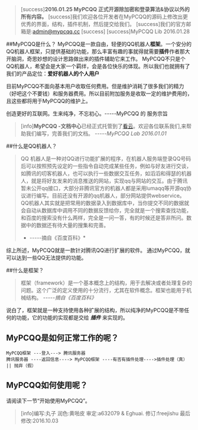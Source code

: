 >[success]**2016.01.25 MyPCQQ 正式开源除加密和登录算法&协议以外的所有内容。**
>[success]我们欢迎各位开发者在MyPCQQ的源码上修改出更优秀的界面，结构，插件机制，然后提交给我们。
>[success]我们的官方邮箱是:admin@mypcqq.cc
>[success]
>[success]MyPCQQ Lib 2016.01.28

##MyPCQQ是什么？
MyPCQQ是一款自由，轻便的QQ机器人**框架**。一个安分的QQ机器人框架，只提供基础的功能，那么丰富有趣的事就得就需要**插件**作者那大开脑洞，奇思妙想的设计思路做出来的插件辅助它来工作。
MyPCQQ不只是个QQ机器人，希望会是大家一个羁绊，会是各位快乐的体现。所以我们也就拥有了我们的产品定位：**爱好机器人的个人用户**

目前MyPCQQ不面向基本用户收取任何费用。但是维护消耗了很多我们的精力（好吧这个不要钱）和服务器费用。所以目前附加服务是收取一定的维护费用的，且这些都将用于MyPCQQ的维护上。

创造更好的互联网。生来纯净，不忘初心。-----MyPCQQ 的 服务宗旨

>[info]**MyPCQQ -文档中心**已经正式托管到了[看云](http://www.kancloud.cn)。欢迎各位联系我们,来帮助我们编写，完善我们的文档。
>*-----MyPCQQ Lab 2016.01.01*

##什么是QQ机器人？
> QQ 机器人是一种对QQ进行功能扩展的程序，在机器人服务端登录QQ号码后可以按照预先设定的一些指令自动完成某些任务，例如与好友进行交谈，如腾讯的叨客机器人，也可以执行一些数据交互任务，如滔滔和得瑟的机器人，就是将好友发来的消息推送的网站，实现qq与网站的交互。由于腾讯暂未公开qq接口，大部分非腾讯官方的机器人都是采用lumaqq等开源qq协议进行编写。目前还没有开源的qq机器人，部分网站提供webservice。 QQ机器人其实就是把常用的数据录入到数据库中，当你提交不同的数据就会自动从数据库中调用不同的数据反馈给你，完全就是一个搜索查找功能，和百度的搜索没有什么两样，完全是一问一答，有的时候还是答非所问。数据中的数据还有待大量的搜集和完善。
>* -----摘自《百度百科》*

综上所述，MyPCQQ就是一款针对腾讯QQ进行扩展的软件。
通过MyPCQQ，就可以达到一些QQ无法提供的功能。



##什么是框架？
> 框架（framework）是一个基本概念上的结构，用于去解决或者处理复杂的问题。这个广泛的定义使用的十分流行，尤其在软件概念。框架也能用于机械结构。
> *-----摘自《百度百科》*

说白了，框架就是一种支持使用各种扩展的结构，所以纯净的MyPCQQ是不带任何的功能，它的功能的实现都是交给 ***插件*** 来实现的。
## MyPCQQ是如何正常工作的呢？
~~~
MyPCQQ框架 ---登入---> 腾讯服务器
腾讯服务器 ----返回信息----> MyPCQQ框架 ----有否有插件处理---->插件处理（真） || 抛弃（假）

~~~
## MyPCQQ如何使用呢？
请阅读下一节“开始使用MyPCQQ”。

>[info]编写:丸子
>润色:黄啪皮
>审定:a632079 & Eghuai.
>修订:freejishu
>最后修改:2016.10.03